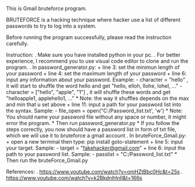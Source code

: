 This is Gmail bruteforce program.

BRUTEFORCE is a hacking technique where hacker use a list of different passwords to try to log into a system.

Before running the program successfully, please read the instruction carefully.

Instruction:
    . Make sure you have installed python in your pc.
    . For better experience, I recommend you to use visual code editor to clone and run the program.
    . In password_generator.py:
        + line 3: set the minimun length of your password
        + line 4: set the maximum length of your password
        + line 6: input any information about your password. Example:
                    - character = "hello" , it will start to shuffle the word hello and get "hello, elloh, llohe, lohel, ..."
                    - character = ["hello", "apple", "1"] , it will shuffle these words and get "helloapple1, applehello1, ..."
                    * Note: the way it shuffles depends on the max and min that u set above 
        + line 11: input a path for your password list into the syntax. Sample:
                    - file_open = open("C:/Password_list.txt', 'w')
                    * Note: You should name your password file without any space or number, it might error the program.
        * Then run password_generator.py
        * If you follow the steps correctly, you now should have a password list in form of txt file, which we will use it to bruteforce a gmail account
    . In bruteForce_Gmail.py:
        + open a new terminal then type: pip install goto-statement
        + line 5: input your target. Sample:
            - target = "fakehacker@gmail.com"
        + line 6: input the path to your password list. Sample:
            - passlist = "C:/Password_list.txt"
        * Then run the bruteForce_Gmail.py

References:
    . https://www.youtube.com/watch?v=omHZtBbc0Hc&t=25s
    . https://www.youtube.com/watch?v=k2BkdnlHnII&t=166s